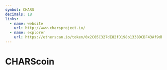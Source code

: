 ```yaml
---
symbol: CHARS
decimals: 18
links:
  - name: website
    url: http://www.charsproject.io/
  - name: explorer
    url: https://etherscan.io/token/0x2C05C327dE82fD198b1338DCBF43Af9dbaf1B24F
---
```


# CHARScoin
